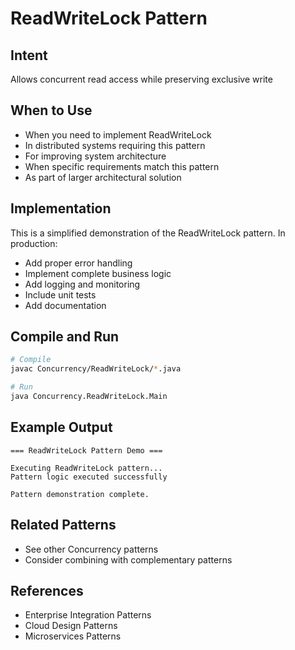 # ReadWriteLock Pattern

## Intent
Allows concurrent read access while preserving exclusive write

## When to Use
- When you need to implement ReadWriteLock
- In distributed systems requiring this pattern
- For improving system architecture
- When specific requirements match this pattern
- As part of larger architectural solution

## Implementation
This is a simplified demonstration of the ReadWriteLock pattern. In production:
- Add proper error handling
- Implement complete business logic
- Add logging and monitoring
- Include unit tests
- Add documentation

## Compile and Run
```bash
# Compile
javac Concurrency/ReadWriteLock/*.java

# Run
java Concurrency.ReadWriteLock.Main
```

## Example Output
```
=== ReadWriteLock Pattern Demo ===

Executing ReadWriteLock pattern...
Pattern logic executed successfully

Pattern demonstration complete.
```

## Related Patterns
- See other Concurrency patterns
- Consider combining with complementary patterns

## References
- Enterprise Integration Patterns
- Cloud Design Patterns
- Microservices Patterns
